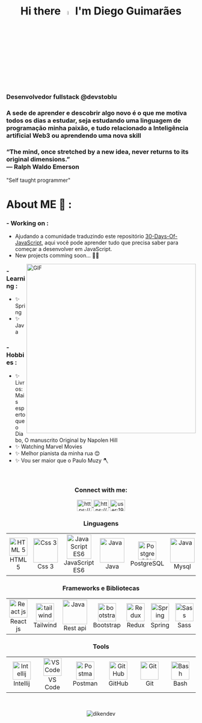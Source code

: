 <h1 align="center"> Hi there <img src="https://media.giphy.com/media/hvRJCLFzcasrR4ia7z/giphy.gif" width="5%"> I'm Diego Guimarães </h1>

<h3 align="left">Desenvolvedor fullstack @devstoblu </h3>
<h3 align="left">A sede de aprender e descobrir algo novo é o que me motiva todos os dias a estudar, seja estudando uma linguagem de programação minha paixão, e tudo relacionado a Inteligência artificial Web3 ou aprendendo uma nova skill</h3>
<h3 align="left">“The mind, once stretched by a new idea, never returns to its original dimensions.” <br>
― Ralph Waldo Emerson
</h3>
<p align="left">"Self taught programmer"</p>

# About ME 💬 :
### - Working on :
- Ajudando a comunidade traduzindo este repositório <a href = "https://github.com/Dikendev/30-Days-Of-JavaScript">30-Days-Of-JavaScript</a>, aqui você pode aprender tudo que precisa saber para começar a desenvolver em JavaScript. 
- New projects comming soon... 🥰🤩

<img hight="550" width="450" alt="GIF" align="right" src="https://github.com/Xx-Ashutosh-xX/Xx-Ashutosh-xX/blob/master/assets/1936.gif">

### - Learning :
- ✨ Spring
- ✨ Java

### - Hobbies : 
- ✨ Livros: Mais esperto que o Diabo, O manuscrito Original by Napolen Hill
- ✨ Watching Marvel Movies
- ✨ Melhor pianista da minha rua 😊
- ✨ Vou ser maior que o Paulo Muzy 🪓

</br>

<h3 align="center">Connect with me:</h3>
<p align="center">
  <a href="https://www.instagram.com/diken.developer/" target="blank">
    <img align="center" src="https://raw.githubusercontent.com/rahuldkjain/github-profile-readme-generator/master/src/images/icons/Social/instagram.svg" alt="https://www.instagram.com/diken.developer/" height="30" width="40" />
  </a>
  <a href="https://linkedin.com/in/https://www.linkedin.com/in/diego-kennedy-guimar%c3%a3es-barros-107777236/" target="blank">
    <img align="center" src="https://raw.githubusercontent.com/rahuldkjain/github-profile-readme-generator/master/src/images/icons/Social/linked-in-alt.svg" alt="https://www.linkedin.com/in/diego-kennedy-guimar%c3%a3es-barros-107777236/" height="30" width="40" />
  </a>
  <a href="https://stackoverflow.com/users/user:19404053" target="blank">
    <img align="center" src="https://raw.githubusercontent.com/rahuldkjain/github-profile-readme-generator/master/src/images/icons/Social/stack-overflow.svg" alt="user:19404053" height="30" width="40" />
  </a>
</p>

<h3 align="center">Linguagens</h3>
<table align="center">
  <tr>
     <td align="center" width="96">
      <a href="https://www.w3schools.com/html/" target="_blank" rel="noreferrer">
       <img src="https://cdn.jsdelivr.net/gh/devicons/devicon/icons/html5/html5-plain-wordmark.svg" width="48" height="48" alt="HTML 5" />
      </a>
      <br>HTML 5
    </td>
     <td align="center" width="96">
       <a href="https://www.w3schools.com/css/" target="_blank" rel="noreferrer"> 
        <img src="https://cdn.jsdelivr.net/gh/devicons/devicon/icons/css3/css3-plain-wordmark.svg" width="65" height="65" alt="Css 3" />
        </a>
      <br>Css 3
    </td> 
    <td align="center" width="96">
       <a href="https://developer.mozilla.org/en-US/docs/Web/JavaScript/" target="_blank" rel="noreferrer"> 
        <img src="https://techstack-generator.vercel.app/js-icon.svg" width="65" height="65" alt="JavaScript ES6"/>
        </a>
      <br>JavaScript ES6
    </td>
    <td align="center" width="96">
       <a href="https://www.w3schools.com/java/" target="_blank" rel="noreferrer"> 
        <img src="https://techstack-generator.vercel.app/java-icon.svg" width="65" height="65" alt="Java" />
        </a>
      <br>Java
    </td>
    <td align="center" width="96">
        <img src="https://skillicons.dev/icons?i=postgres" width="48" height="48" alt="PostgreSQL" />
      <br>PostgreSQL
    </td>
    <td align="center" width="96">
        <a href="https://www.mysql.com/" target="_blank" rel="noreferrer">
        <img src="https://techstack-generator.vercel.app/mysql-icon.svg" width="65" height="65" alt="Java" />
        </a>
      <br>Mysql
    </td>
    </tr>
  </table>

<h3 align="center">Frameworks e Bibliotecas</h3>
<table align="center">
<tr>
    <td align="center" width="96">
      <a href="https://reactjs.org/" target="_blank" rel="noreferrer"> 
        <img src="https://techstack-generator.vercel.app/react-icon.svg" width="48" height="48" alt="React js" />
      </a>
      <br>React js
    </td>
    <td align="center" width="96">
      <img src="https://skillicons.dev/icons?i=tailwind" width="48" height="48" alt="tailwind" />
      <br>Tailwind
    </td>
   <td align="center" width="96">
        <a href="https://pt.wikipedia.org/wiki/REST" target="_blank" rel="noreferrer">
        <img src="https://techstack-generator.vercel.app/restapi-icon.svg" width="65" height="65" alt="Java" />
        </a>
      <br>Rest api
    </td>
    <td align="center" width="96">
      <a href="https://getbootstrap.com/" target="_blank" rel="noreferrer">
        <img src="https://skillicons.dev/icons?i=bootstrap" width="48" height="48" alt="bootstrap" />
      </a>
      <br>Bootstrap
    </td>
   <td align="center" width="96">
      <a href="https://spring.io/" target="_blank" rel="noreferrer"> 
        <img src="https://techstack-generator.vercel.app/redux-icon.svg" width="48" height="48" alt="Redux" />
      </a>  
      <br>Redux
    </td>
    <td align="center" width="96">
      <a href="https://spring.io/" target="_blank" rel="noreferrer"> 
        <img src="https://cdn.jsdelivr.net/gh/devicons/devicon/icons/spring/spring-original-wordmark.svg" width="48" height="48" alt="Spring" />
      </a>  
      <br>Spring
    </td>
  <td align="center" width="96">
      <a href="https://sass-lang.com/" target="_blank" rel="noreferrer"> 
        <img src="https://techstack-generator.vercel.app/sass-icon.svg" width="48" height="48" alt="Sass" />
      </a>  
      <br>Sass
    </td>
</tr>
</table>

<h3 align="center">Tools</h3>
<table align="center">
  <tr>
    <td align="center"  width="96">
     <a href="https://www.jetbrains.com/pt-br/idea/" target="_blank" rel="noreferrer"> 
       <img src="https://cdn.jsdelivr.net/gh/devicons/devicon/icons/intellij/intellij-original.svg" width="48" height="48" alt="Intellij" />
     </a>
     <br>Intellij
    </td>
    <td align="center"  width="96">
      <a href="https://code.visualstudio.com/" target="_blank" rel="noreferrer"> 
       <img src="https://upload.wikimedia.org/wikipedia/commons/9/9a/Visual_Studio_Code_1.35_icon.svg" width="48" height="48" alt="VS Code"/>
     </a>
     <br>VS Code
    </td>
    <td align="center" width="96">
      <img src="https://user-images.githubusercontent.com/25181517/192109061-e138ca71-337c-4019-8d42-4792fdaa7128.png" width="48" height="48" alt="Postman" />
      <br>Postman
    </td>
    <td align="center" width="96">
      <img src="https://techstack-generator.vercel.app/github-icon.svg" width="48" height="48" alt="GitHub" />
      <br>GitHub
    </td>
     <td align="center" width="96">
      <a href="#git" >
        <img src="https://upload.wikimedia.org/wikipedia/commons/thumb/3/3f/Git_icon.svg/1200px-Git_icon.svg.png" width="48" height="48" alt="Git" />
      </a>
      <br>Git
    </td>
     <td align="center" width="96">
      <a href="https://www.gnu.org/software/bash/" target="_blank" rel="noreferrer"> 
       <img src="https://www.vectorlogo.zone/logos/gnu_bash/gnu_bash-icon.svg" width="48" height="48" alt="Bash" />
      </a>
      <br>Bash
    </td>
  </tr> 
</table>  
</br>

<p align="center"><img src="https://github-readme-stats.vercel.app/api/top-langs?username=dikendev&show_icons=true&locale=en&layout=compact" alt="dikendev" /></p>

